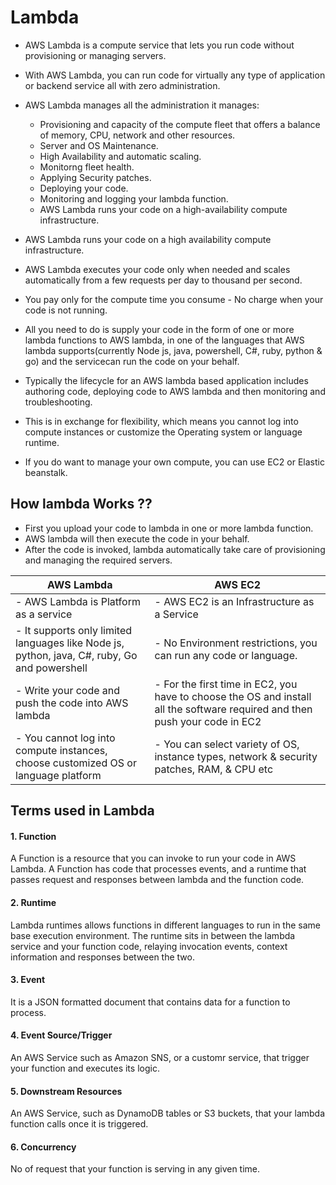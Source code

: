# Lambda 

- AWS Lambda is a compute service that lets you run code without provisioning or managing servers.
- With AWS Lambda, you can run code for virtually any type of application or backend service all with zero administration.
- AWS Lambda manages all the administration it manages:
   - Provisioning and capacity of the compute fleet that offers a balance of memory, CPU, network and other resources.
   - Server and OS Maintenance.
   - High Availability and automatic scaling.
   - Monitorng fleet health.
   - Applying Security patches.
   - Deploying your code.
   - Monitoring and logging your lambda function.
   - AWS Lambda runs your code on a high-availability compute infrastructure.

- AWS Lambda runs your code on a high availability compute infrastructure.
- AWS Lambda executes your code only when needed and scales automatically from a few requests per day to thousand per second.
- You pay only for the compute time you consume - No charge when your code is not running.
-  All you need to do is supply your code in the form of one or more lambda functions to AWS lambda, in one of the languages that AWS lambda supports(currently Node js, java, powershell, C#, ruby, python & go) and the servicecan run the code on your behalf.
-  Typically the lifecycle for an AWS lambda based application includes authoring code, deploying code to AWS lambda and then monitoring and troubleshooting.
-  This is in exchange for flexibility, which means you cannot log into compute instances or customize the Operating system or language runtime.
-  If you do want to manage your own compute, you can use EC2 or Elastic beanstalk.

## How lambda Works ??

- First you upload your code to lambda in one or more lambda function.
- AWS lambda will then execute the code in your behalf.
- After the code is invoked, lambda automatically take care of provisioning and managing the required servers.

| AWS Lambda | AWS EC2 |
|------------|-----------|
| - AWS Lambda is Platform as a service | - AWS EC2 is an Infrastructure as a Service |
| - It supports only limited languages like Node js, python, java, C#, ruby, Go and powershell | - No Environment restrictions, you can run any code or language.|
| - Write your code and push the code into AWS lambda | - For the first time in EC2, you have to choose the OS and install all the software required and then push your code in EC2 |
| - You cannot log into compute instances, choose customized OS or language platform | - You can select variety of OS, instance types, network & security patches, RAM, & CPU etc |

## Terms used in Lambda

#### 1. Function
A Function is a resource that you can invoke to run your code in AWS Lambda. A Function has code that processes events, and a runtime that passes request and responses between lambda and the function code.

#### 2. Runtime
 Lambda runtimes allows functions in different languages to run in the same base execution environment. The runtime sits in between the lambda service and your function code, relaying invocation events, context information and responses between the two.

#### 3. Event 
It is a JSON formatted document that contains data for a function to process.

#### 4. Event Source/Trigger
An AWS Service such as Amazon SNS, or a customr service, that trigger your function and executes its logic.

#### 5. Downstream Resources
An AWS Service, such as DynamoDB tables or S3 buckets, that your lambda function calls once it is triggered.

#### 6. Concurrency
No of request that your function is serving in any given time.

